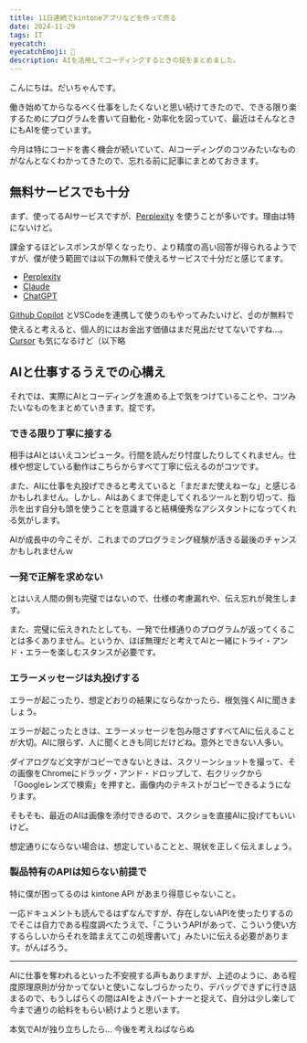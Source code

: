 ```yaml
---
title: 11日連続でkintoneアプリなどを作って売る
date: 2024-11-29
tags: IT
eyecatch: 
eyecatchEmoji: 🤖
description: AIを活用してコーディングするときの掟をまとめました。
---
```


こんにちは。だいちゃんです。

働き始めてからなるべく仕事をしたくないと思い続けてきたので、できる限り楽するためにプログラムを書いて自動化・効率化を図っていて、最近はそんなときにもAIを使っています。

今月は特にコードを書く機会が続いていて、AIコーディングのコツみたいなものがなんとなくわかってきたので、忘れる前に記事にまとめておきます。

## 無料サービスでも十分

まず、使ってるAIサービスですが、[Perplexity](https://www.perplexity.ai/) を使うことが多いです。理由は特にないけど。

課金するほどレスポンスが早くなったり、より精度の高い回答が得られるようですが、僕が使う範囲では以下の無料で使えるサービスで十分だと感じてます。

- [Perplexity](https://www.perplexity.ai/)
- [Claude](https://claude.ai/)
- [ChatGPT](https://chatgpt.com/)

[Github Copilot](https://github.com/features/copilot) とVSCodeを連携して使うのもやってみたいけど、☝️のが無料で使えると考えると、個人的にはお金出す価値はまだ見出だせてないですね...。 [Cursor](https://www.cursor.com/) も気になるけど（以下略

## AIと仕事するうえでの心構え

それでは、実際にAIとコーディングを進める上で気をつけていることや、コツみたいなものをまとめていきます。掟です。

### できる限り丁寧に接する

相手はAIとはいえコンピュータ。行間を読んだり忖度したりしてくれません。仕様や想定している動作はこちらからすべて丁寧に伝えるのがコツです。

また、AIに仕事を丸投げできると考えていると「まだまだ使えねーな」と感じるかもしれません。しかし、AIはあくまで伴走してくれるツールと割り切って、指示を出す自分も頭を使うことを意識すると結構優秀なアシスタントになってくれる気がします。

AIが成長中の今こそが、これまでのプログラミング経験が活きる最後のチャンスかもしれませんｗ

### 一発で正解を求めない

とはいえ人間の側も完璧ではないので、仕様の考慮漏れや、伝え忘れが発生します。

また、完璧に伝えきれたとしても、一発で仕様通りのプログラムが返ってくることは多くありません。というか、ほぼ無理だと考えてAIと一緒にトライ・アンド・エラーを楽しむスタンスが必要です。

### エラーメッセージは丸投げする

エラーが起こったり、想定どおりの結果にならなかったら、根気強くAIに聞きましょう。

エラーが起こったときは、エラーメッセージを包み隠さずすべてAIに伝えることが大切。AIに限らず、人に聞くときも同じだけどね。意外とできない人多い。

ダイアログなど文字がコピーできないときは、スクリーンショットを撮って、その画像をChromeにドラッグ・アンド・ドロップして、右クリックから「Googleレンズで検索」を押すと、画像内のテキストがコピーできるようになります。

そもそも、最近のAIは画像を添付できるので、スクショを直接AIに投げてもいいけど。

想定通りにならない場合は、想定していることと、現状を正しく伝えましょう。

### 製品特有のAPIは知らない前提で

特に僕が困ってるのは kintone API があまり得意じゃないこと。

一応ドキュメントも読んでるはずなんですが、存在しないAPIを使ったりするのでそこは自力である程度調べたうえで、「こういうAPIがあって、こういう使い方するらしいからそれを踏まえてこの処理書いて」みたいに伝える必要があります。がんばろう。

---

AIに仕事を奪われるといった不安視する声もありますが、上述のように、ある程度原理原則が分かってないと使いこなしづらかったり、デバッグできずに行き詰まるので、もうしばらくの間はAIをよきパートナーと捉えて、自分は少し楽して今まで通りの給料をもらい続けようと思います。

本気でAIが独り立ちしたら… 今後を考えねばならぬ